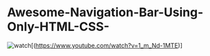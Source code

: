 # Awesome-Navigation-Bar-Using-Only-HTML-CSS-
![watch](https://i.postimg.cc/wTfYRvPF/Untitled-1.png)[(https://www.youtube.com/watch?v=1_m_Nd-1MTE)]
